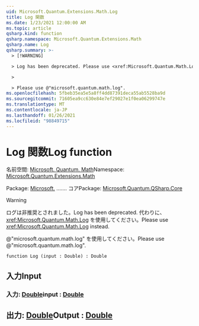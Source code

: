 ```yaml
---
uid: Microsoft.Quantum.Extensions.Math.Log
title: Log 関数
ms.date: 1/23/2021 12:00:00 AM
ms.topic: article
qsharp.kind: function
qsharp.namespace: Microsoft.Quantum.Extensions.Math
qsharp.name: Log
qsharp.summary: >-
  > [!WARNING]

  > Log has been deprecated. Please use <xref:Microsoft.Quantum.Math.Log> instead.

  >

  > Please use @"microsoft.quantum.math.log".
ms.openlocfilehash: 5fbeb35ea5e5a8ff4dd87391deca55ab5528ba9d
ms.sourcegitcommit: 71605ea9cc630e84e7ef29027e1f0ea06299747e
ms.translationtype: MT
ms.contentlocale: ja-JP
ms.lasthandoff: 01/26/2021
ms.locfileid: "98849715"
---
```

# <a name="log-function"></a><span data-ttu-id="82135-102">Log 関数</span><span class="sxs-lookup"><span data-stu-id="82135-102">Log function</span></span>

<span data-ttu-id="82135-103">名前空間: [Microsoft. Quantum. Math](xref:Microsoft.Quantum.Extensions.Math)</span><span class="sxs-lookup"><span data-stu-id="82135-103">Namespace: [Microsoft.Quantum.Extensions.Math](xref:Microsoft.Quantum.Extensions.Math)</span></span>

<span data-ttu-id="82135-104">Package: [Microsoft.](https://nuget.org/packages/Microsoft.Quantum.QSharp.Core) ....... コア</span><span class="sxs-lookup"><span data-stu-id="82135-104">Package: [Microsoft.Quantum.QSharp.Core](https://nuget.org/packages/Microsoft.Quantum.QSharp.Core)</span></span>


> [!WARNING]
> <span data-ttu-id="82135-105">ログは非推奨とされました。</span><span class="sxs-lookup"><span data-stu-id="82135-105">Log has been deprecated.</span></span> <span data-ttu-id="82135-106">代わりに、<xref:Microsoft.Quantum.Math.Log> を使用してください。</span><span class="sxs-lookup"><span data-stu-id="82135-106">Please use <xref:Microsoft.Quantum.Math.Log> instead.</span></span>
>
> <span data-ttu-id="82135-107">@"microsoft.quantum.math.log" を使用してください。</span><span class="sxs-lookup"><span data-stu-id="82135-107">Please use @"microsoft.quantum.math.log".</span></span>



```qsharp
function Log (input : Double) : Double
```


## <a name="input"></a><span data-ttu-id="82135-108">入力</span><span class="sxs-lookup"><span data-stu-id="82135-108">Input</span></span>

### <a name="input--double"></a><span data-ttu-id="82135-109">入力: [Double](xref:microsoft.quantum.lang-ref.double)</span><span class="sxs-lookup"><span data-stu-id="82135-109">input : [Double](xref:microsoft.quantum.lang-ref.double)</span></span>





## <a name="output--double"></a><span data-ttu-id="82135-110">出力: [Double](xref:microsoft.quantum.lang-ref.double)</span><span class="sxs-lookup"><span data-stu-id="82135-110">Output : [Double](xref:microsoft.quantum.lang-ref.double)</span></span>

